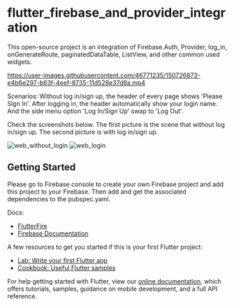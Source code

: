 # flutter_firebase_and_provider_integration

This open-source project is an integration of Firebase.Auth, Provider, log_in, onGenerateRoute,
paginatedDataTable, ListView, and other common used widgets.

https://user-images.githubusercontent.com/46771235/150726873-e4b6e297-b63f-4eef-8735-11d528e37d8a.mp4


Scenarios: Without log in/sign up, the header of every page shows 'Please Sign In'. After logging
in, the header automatically show your login name. And the side menu option 'Log In/Sign Up' swap
to 'Log Out'. 

Check the screenshots below. The first picture is the scene that without log in/sign up. The second
picture is with log in/sign up.

![web_without_login](https://user-images.githubusercontent.com/46771235/150722242-6c9d1af2-08c7-41e8-8cb0-003ccab7a7ef.PNG)
![web_login](https://user-images.githubusercontent.com/46771235/150722500-96ae157f-b0c8-42e0-b56c-10da0a3b5002.PNG)


## Getting Started

Please go to Firebase console to create your own Firebase project and add this project to your
Firebase. Then add and get the associated dependencies to the pubspec.yaml.

Docs:

- [FlutterFire](https://firebase.flutter.dev/docs/overview/)
- [Firebase Documentation](https://firebase.google.com/docs/guides)

A few resources to get you started if this is your first Flutter project:

- [Lab: Write your first Flutter app](https://flutter.dev/docs/get-started/codelab)
- [Cookbook: Useful Flutter samples](https://flutter.dev/docs/cookbook)

For help getting started with Flutter, view our
[online documentation](https://flutter.dev/docs), which offers tutorials, samples, guidance on
mobile development, and a full API reference.
